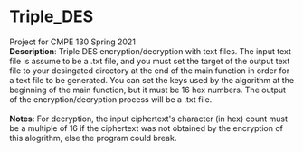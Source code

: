 # Triple_DES
Project for CMPE 130 Spring 2021  <br />
**Description**: Triple DES encryption/decryption with text files. The input text file is assume to be a .txt file, and you must set the target of the output text file to your desingated directory at the end of the main function in order for a text file to be generated. You can set the keys used by the algorithm at the beginning of the main function, but it must be 16 hex numbers. The output of the encryption/decryption process will be a .txt file. <br /> <br />
**Notes**: For decryption, the input ciphertext's character (in hex) count must be a multiple of 16 if the ciphertext was not obtained by the encryption of this alogrithm, else the program could break. <br />

